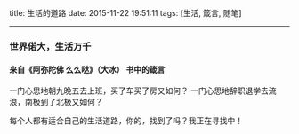 title: 生活的道路
date: 2015-11-22 19:51:11
tags: [生活, 箴言, 随笔]

---

### 世界偌大，生活万千

#### 来自《阿弥陀佛 么么哒》（大冰） 书中的箴言

一门心思地朝九晚五去上班，买了车买了房又如何？
一门心思地辞职退学去流浪，南极到了北极又如何？

每个人都有适合自己的生活道路，你的，找到了吗？我正在寻找中！
